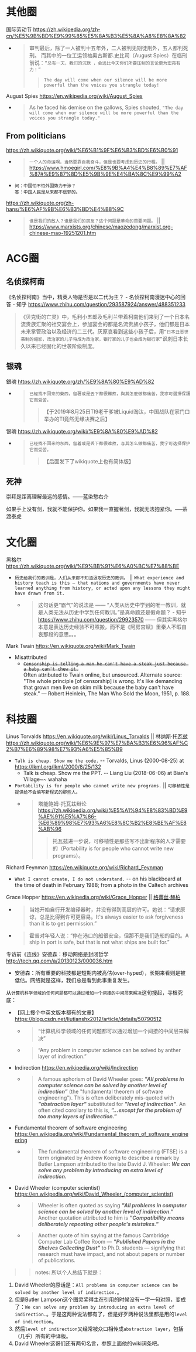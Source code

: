 
# 其他圈

国际劳动节 https://zh.wikipedia.org/zh-cn/%E5%9B%BD%E9%99%85%E5%8A%B3%E5%8A%A8%E8%8A%82
- > 审判最后，除了一人被判十五年外，二人被判无期徒刑外，五人都判死刑。 而其中的一位工运领袖奥古斯都.史比司（August Spies）在临刑前说：`“总有一天，我们的沉默 ，会远比今天你们所要压制的言论更为宏亮有力！”`
  >> `The day will come when our silence will be more powerful than the voices you strangle today!`

August Spies https://en.wikipedia.org/wiki/August_Spies
- > As he faced his demise on the gallows, Spies shouted, `"The day will come when our silence will be more powerful than the voices you strangle today."`

## From politicians

https://zh.wikiquote.org/wiki/%E6%B1%9F%E6%B3%BD%E6%B0%91
- > `一个人的命运啊，当然要靠自我奋斗，但是也要考虑到历史的行程。` || https://www.hmoegirl.com/%E8%9B%A4%E4%B8%89%E7%AF%87#%E9%87%8D%E5%9B%9E%E4%BA%8C%E9%99%A2
- > 
  ```
  问：中国怕不怕外国势力干涉？
  答：中国人民是从来都不信邪的。
  ```

https://zh.wikiquote.org/zh-hans/%E6%AF%9B%E6%B3%BD%E4%B8%9C
- > `谁是我们的敌人？谁是我们的朋友？这个问题是革命的首要问题。` || https://www.marxists.org/chinese/maozedong/marxist.org-chinese-mao-19251201.htm

# ACG圈

## 名侦探柯南

《名侦探柯南》当中，精英人物是否是以二代为主？ - 名侦探柯南漫迷中心的回答 - 知乎 https://www.zhihu.com/question/293587924/answer/488351233
> 《贝克街的亡灵》中，毛利小五郎及毛利兰带着柯南他们来到了一个日本名流贵族汇聚的社交宴会上，参加宴会的都是名流贵族小孩子，他们都是日本未来掌管政治以及经济的二三代。灰原哀看到这些小孩子后，用`“日本丑恶世袭制的缩影，政治家的儿子将成为政治家，银行家的儿子也会成为银行家”`讽刺日本长久以来已经固化的世袭阶级制度。

## 银魂

銀魂 https://zh.wikiquote.org/zh/%E9%8A%80%E9%AD%82
- > `已經找不回來的東西，留著或是丟下都很難熬，與其怎麼做都痛苦，我寧可選擇保護它而受苦。`
  >>【于2019年8月25日TI9老干爹被Liquid淘汰，中国战队在家门口举办的TI竟然无缘决赛之后】

银魂 https://zh.wikiquote.org/wiki/%E9%8A%80%E9%AD%82
- > `已经找不回来的东西，留着或是丢下都很难熬，与其怎么做都痛苦，我宁可选择保护它而受苦。`
  >> 【后面发下了wikiquote上也有简体版】

## 死神

崇拜是距离理解最远的感情。——蓝染惣右介 

如果手上没有剑，我就不能保护你。如果我一直握著剑，我就无法抱紧你。──茶渡泰虎

# 文化圈

黑格尔 https://zh.wikiquote.org/wiki/%E9%BB%91%E6%A0%BC%E7%88%BE
- `历史给我们的教训是，人们从来都不知道汲取历史的教训。` || `What experience and history teach is this — that nations and governments have never learned anything from history, or acted upon any lessons they might have drawn from it.`
  * > 这句话更“霸气”的说法是 —— “人类从历史中学到的唯一教训，就是人类无法从历史中学到任何教训。”是真命题还是假命题？ - 知乎
https://www.zhihu.com/question/29923570 —— 但其实黑格尔本意是表达历史经验不可照搬，而不是《阿房宫赋》里秦人不暇自哀那段的意思。。。

Mark Twain https://en.wikiquote.org/wiki/Mark_Twain
- Misattributed
  * ~~`Censorship is telling a man he can't have a steak just because a baby can't chew it.`~~ <br> Often attributed to Twain online, but unsourced. Alternate source: "The whole principle [of censorship] is wrong. It's like demanding that grown men live on skim milk because the baby can't have steak." — Robert Heinlein, The Man Who Sold the Moon, 1951, p. 188.

# 科技圈

Linus Torvalds https://en.wikiquote.org/wiki/Linus_Torvalds || 林纳斯·托瓦兹 https://zh.wikiquote.org/wiki/%E6%9E%97%E7%BA%B3%E6%96%AF%C2%B7%E6%89%98%E7%93%A6%E5%85%B9
- `Talk is cheap. Show me the code.` -- Torvalds, Linus (2000-08-25) at https://lkml.org/lkml/2000/8/25/132
  - Talk is cheap. Show me the PPT. -- Liang Liu (2018-06-06) at Bian's Village~~ wahaha
- `Portability is for people who cannot write new programs.` || `可移植性是提供给不会编写新程式的那些人。`
  * > 塔能鲍姆-托瓦兹辩论 https://zh.wikipedia.org/wiki/%E5%A1%94%E8%83%BD%E9%AE%91%E5%A7%86-%E6%89%98%E7%93%A6%E8%8C%B2%E8%BE%AF%E8%AB%96
    >> 托瓦兹进一步说，可移植性是那些写不出新程序的人才需要的（Portability is for people who cannot write new programs）。

Richard Feynman https://en.wikiquote.org/wiki/Richard_Feynman
- `What I cannot create, I do not understand.` -- on his blackboard at the time of death in February 1988; from a photo in the Caltech archives

Grace Hopper https://en.wikipedia.org/wiki/Grace_Hopper || [格蕾丝·赫柏](https://zh.wikipedia.org/wiki/%E8%91%9B%E9%BA%97%E7%B5%B2%C2%B7%E9%9C%8D%E6%99%AE)
- > 当她开始自行开发编译器时，并没有得到高层的许可。她说：“请求原谅，总是比得到许可更容易。It's always easier to ask forgiveness than it is to get permission.”
- > 霍普对年轻人说：“停在港口的船很安全，但那不是我们造船的目的。A ship in port is safe, but that is not what ships are built for.”

专访前《连线》安德森：移动网络是封闭哲学 http://tech.qq.com/a/20130123/000036.htm
- 安德森：所有重要的科技都是短期内被高估(over-hyped），长期来看则是被低估。网络就是这样，我们总是看到此事重复发生。

从`计算机科学领域的任何问题都可以通过增加一个间接的中间层来解决`这句搜起，寻根究底：
- 【网上搜个中英文版本都有的文章】 https://blog.csdn.net/liutianshx2012/article/details/50790512
  * > “计算机科学领域的任何问题都可以通过增加一个间接的中间层来解决” 
  * > “Any problem in computer science can be solved by anther layer of indirection.”
- Indirection https://en.wikipedia.org/wiki/Indirection
  * > A famous aphorism of David Wheeler goes: ***"All problems in computer science can be solved by another level of indirection"*** (the "fundamental theorem of software engineering"). This is often deliberately mis-quoted with ***"abstraction layer"*** substituted for ***"level of indirection"***. An often cited corollary to this is, ***"...except for the problem of too many layers of indirection."***
- Fundamental theorem of software engineering https://en.wikipedia.org/wiki/Fundamental_theorem_of_software_engineering
  * > The fundamental theorem of software engineering (FTSE) is a term originated by Andrew Koenig to describe a remark by Butler Lampson attributed to the late David J. Wheeler: ***We can solve any problem by introducing an extra level of indirection.***
- David Wheeler (computer scientist) https://en.wikipedia.org/wiki/David_Wheeler_(computer_scientist)
  * > Wheeler is often quoted as saying ***"All problems in computer science can be solved by another level of indirection."*** Another quotation attributed to him is ***"Compatibility means deliberately repeating other people's mistakes."***
  * > Another quote of him saying at the famous Cambridge Computer Lab Coffee Room — ***"Published Papers in the Shelves Collecting Dust"*** to Ph.D. students — signifying that research must have impact, and not about papers or number of publications. 

>> notes: 所以个人总结下就是：
1. David Wheeler的原话是：`All problems in computer science can be solved by another level of indirection.`。
2. 但是Butler Lampson这个图灵奖得主在引用的时候没有一字一句对照，变成了：`We can solve any problem by introducing an extra level of indirection.`。于是这两种说法都有了，但是好歹两种说法里都是用的`level of indirection`。
3. 然后`level of indirection`又经常被众口相传成`abstraction layer`，包括（几乎）所有的中译版。
4. David Wheeler这哥们还有两句名言，参照上面他的wiki词条吧。
